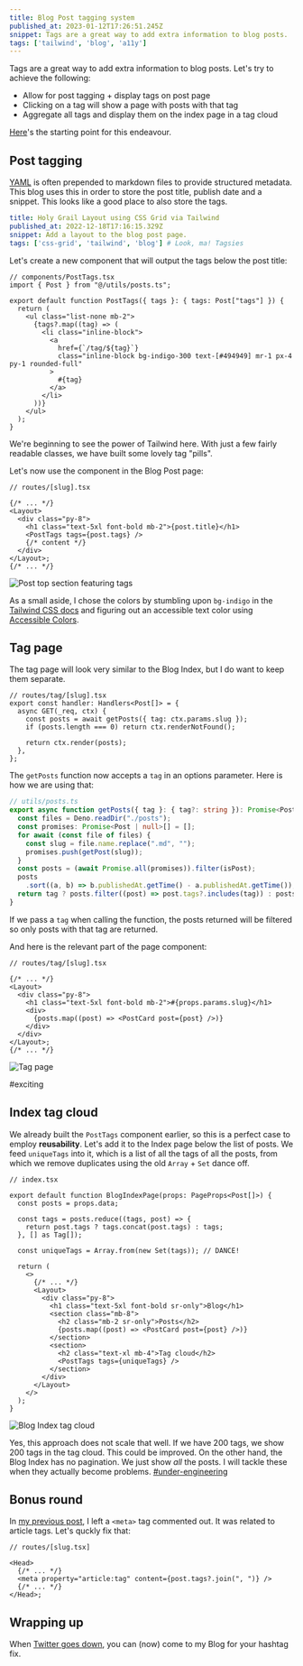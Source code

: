 ```yaml
---
title: Blog Post tagging system
published_at: 2023-01-12T17:26:51.245Z
snippet: Tags are a great way to add extra information to blog posts.
tags: ['tailwind', 'blog', 'a11y']
---
```


Tags are a great way to add extra information to blog posts. Let's try to
achieve the following:

- Allow for post tagging + display tags on post page
- Clicking on a tag will show a page with posts with that tag
- Aggregate all tags and display them on the index page in a tag cloud

[Here](https://github.com/tehciolo/blog/tree/59fbc784ddf6a55a4f8e74bfc254aa101f2238c9)'s
the starting point for this endeavour.

## Post tagging

[YAML](https://en.wikipedia.org/wiki/YAML) is often prepended to markdown files
to provide structured metadata. This blog uses this in order to store the post
title, publish date and a snippet. This looks like a good place to also store
the tags.

```yaml
title: Holy Grail Layout using CSS Grid via Tailwind
published_at: 2022-12-18T17:16:15.329Z
snippet: Add a layout to the blog post page.
tags: ['css-grid', 'tailwind', 'blog'] # Look, ma! Tagsies
```

Let's create a new component that will output the tags below the post title:

```tsx
// components/PostTags.tsx
import { Post } from "@/utils/posts.ts";

export default function PostTags({ tags }: { tags: Post["tags"] }) {
  return (
    <ul class="list-none mb-2">
      {tags?.map((tag) => (
        <li class="inline-block">
          <a
            href={`/tag/${tag}`}
            class="inline-block bg-indigo-300 text-[#494949] mr-1 px-4 py-1 rounded-full"
          >
            #{tag}
          </a>
        </li>
      ))}
    </ul>
  );
}
```

We're beginning to see the power of Tailwind here. With just a few fairly
readable classes, we have built some lovely tag "pills".

Let's now use the component in the Blog Post page:

```tsx
// routes/[slug].tsx

{/* ... */}
<Layout>
  <div class="py-8">
    <h1 class="text-5xl font-bold mb-2">{post.title}</h1>
    <PostTags tags={post.tags} />
    {/* content */}
  </div>
</Layout>;
{/* ... */}
```

![Post top section featuring tags](/post-tags.png)

As a small aside, I chose the colors by stumbling upon `bg-indigo` in the
[Tailwind CSS docs](https://tailwindcss.com/docs/background-color#setting-the-background-color)
and figuring out an accessible text color using
[Accessible Colors](https://accessible-colors.com/).

## Tag page

The tag page will look very similar to the Blog Index, but I do want to keep
them separate.

```tsx
// routes/tag/[slug].tsx
export const handler: Handlers<Post[]> = {
  async GET(_req, ctx) {
    const posts = await getPosts({ tag: ctx.params.slug });
    if (posts.length === 0) return ctx.renderNotFound();

    return ctx.render(posts);
  },
};
```

The `getPosts` function now accepts a `tag` in an options parameter. Here is how
we are using that:

```ts
// utils/posts.ts
export async function getPosts({ tag }: { tag?: string }): Promise<Post[]> {
  const files = Deno.readDir("./posts");
  const promises: Promise<Post | null>[] = [];
  for await (const file of files) {
    const slug = file.name.replace(".md", "");
    promises.push(getPost(slug));
  }
  const posts = (await Promise.all(promises)).filter(isPost);
  posts
    .sort((a, b) => b.publishedAt.getTime() - a.publishedAt.getTime());
  return tag ? posts.filter((post) => post.tags?.includes(tag)) : posts;
}
```

If we pass a `tag` when calling the function, the posts returned will be
filtered so only posts with that tag are returned.

And here is the relevant part of the page component:

```tsx
// routes/tag/[slug].tsx

{/* ... */}
<Layout>
  <div class="py-8">
    <h1 class="text-5xl font-bold mb-2">#{props.params.slug}</h1>
    <div>
      {posts.map((post) => <PostCard post={post} />)}
    </div>
  </div>
</Layout>;
{/* ... */}
```

![Tag page](/tag-page.png)

#exciting

## Index tag cloud

We already built the `PostTags` component earlier, so this is a perfect case to
employ **reusability**. Let's add it to the Index page below the list of posts.
We feed `uniqueTags` into it, which is a list of all the tags of all the posts,
from which we remove duplicates using the old `Array` + `Set` dance off.

```tsx
// index.tsx

export default function BlogIndexPage(props: PageProps<Post[]>) {
  const posts = props.data;

  const tags = posts.reduce((tags, post) => {
    return post.tags ? tags.concat(post.tags) : tags;
  }, [] as Tag[]);

  const uniqueTags = Array.from(new Set(tags)); // DANCE!

  return (
    <>
      {/* ... */}
      <Layout>
        <div class="py-8">
          <h1 class="text-5xl font-bold sr-only">Blog</h1>
          <section class="mb-8">
            <h2 class="mb-2 sr-only">Posts</h2>
            {posts.map((post) => <PostCard post={post} />)}
          </section>
          <section>
            <h2 class="text-xl mb-4">Tag cloud</h2>
            <PostTags tags={uniqueTags} />
          </section>
        </div>
      </Layout>
    </>
  );
}
```

![Blog Index tag cloud](/tag-cloud.png)

Yes, this approach does not scale that well. If we have 200 tags, we show 200
tags in the tag cloud. This could be improved. On the other hand, the Blog Index
has no pagination. We just show _all_ the posts. I will tackle these when they
actually become problems.
[#under-engineering](https://en.wikipedia.org/wiki/Overengineering)

## Bonus round

In [my previous post](/meta-tags), I left a `<meta>` tag commented out. It was
related to article tags. Let's quckly fix that:

```tsx
// routes/[slug.tsx]

<Head>
  {/* ... */}
  <meta property="article:tag" content={post.tags?.join(", ")} />
  {/* ... */}
</Head>;
```

## Wrapping up

When
[Twitter goes down](https://mashable.com/article/twitter-down-elon-says-works-fine),
you can (now) come to my Blog for your hashtag fix.
